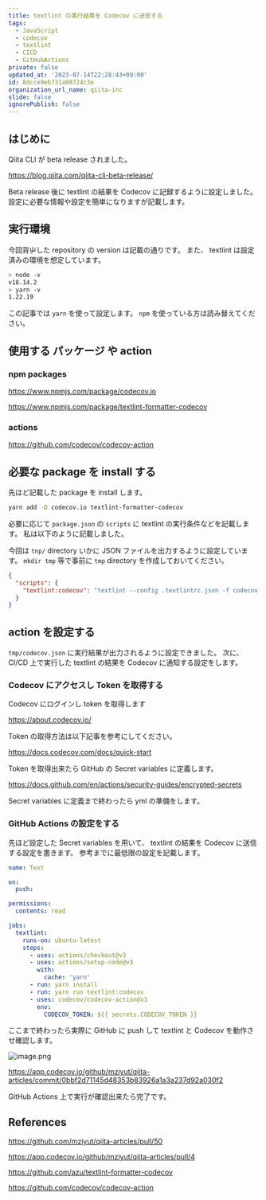 ```yaml
---
title: textlint の実行結果を Codecov に送信する
tags:
  - JavaScript
  - codecov
  - textlint
  - CICD
  - GitHubActions
private: false
updated_at: '2023-07-14T22:28:43+09:00'
id: 8dcce9eb731a98724c3e
organization_url_name: qiita-inc
slide: false
ignorePublish: false
---
```


## はじめに

Qiita CLI が beta release されました。

https://blog.qiita.com/qiita-cli-beta-release/

Beta release 後に textlint の結果を Codecov に記録するように設定しました。
設定に必要な情報や設定を簡単になりますが記載します。

## 実行環境

今回背屮した repository の version は記載の通りです。
また、 textlint は設定済みの環境を想定しています。

```sh
> node -v
v18.14.2
> yarn -v
1.22.19
```

この記事では `yarn` を使って設定します。
`npm` を使っている方は読み替えてください。

## 使用する パッケージ や action

### npm packages

https://www.npmjs.com/package/codecov.io

https://www.npmjs.com/package/textlint-formatter-codecov

### actions

https://github.com/codecov/codecov-action

## 必要な package を install する

先ほど記載した package を install します。

```sh
yarn add -D codecov.io textlint-formatter-codecov
```

必要に応じて `package.json` の `scripts` に textlint の実行条件などを記載します。
私は以下のように記載しました。

今回は `tnp/` directory いかに JSON ファイルを出力するように設定しています。
`mkdir tmp` 等で事前に `tmp` directory を作成しておいてください。

```json:package.json
{
  "scripts": {
    "textlint:codecov": "textlint --config .textlintrc.json -f codecov -o tmp/codecov.json *"
  }
}
```

## action を設定する

`tmp/codecov.json` に実行結果が出力されるように設定できました。
次に、 CI/CD 上で実行した textlint の結果を Codecov に通知する設定をします。

### Codecov にアクセスし Token を取得する

Codecov にログインし token を取得します

https://about.codecov.io/

Token の取得方法は以下記事を参考にしてください。

https://docs.codecov.com/docs/quick-start

Token を取得出来たら GitHub の Secret variables に定義します。

https://docs.github.com/en/actions/security-guides/encrypted-secrets

Secret variables に定義まで終わったら yml の準備をします。

### GitHub Actions の設定をする

先ほど設定した Secret variables を用いて、 textlint の結果を Codecov に送信する設定を書きます。
参考までに最低限の設定を記載します。

```yaml:.github/workflows/test.yml
name: Text

on:
  push:

permissions:
  contents: read

jobs:
  textlint:
    runs-on: ubuntu-latest
    steps:
      - uses: actions/checkout@v3
      - uses: actions/setup-node@v3
        with:
          cache: 'yarn'
      - run: yarn install
      - run: yarn run textlint:codecov
      - uses: codecov/codecov-action@v3
        env:
          CODECOV_TOKEN: ${{ secrets.CODECOV_TOKEN }}
```

ここまで終わったら実際に GitHub に push して textlint と Codecov を動作させ確認します。

![image.png](https://qiita-image-store.s3.ap-northeast-1.amazonaws.com/0/55950/821a16f7-0f6a-d353-8aa5-972ce7ffc9b3.png)

https://app.codecov.io/github/mziyut/qiita-articles/commit/0bbf2d71145d48353b83926a1a3a237d92a030f2

GitHub Actions 上で実行が確認出来たら完了です。

## References

https://github.com/mziyut/qiita-articles/pull/50

https://app.codecov.io/github/mziyut/qiita-articles/pull/4

https://github.com/azu/textlint-formatter-codecov

https://github.com/codecov/codecov-action

